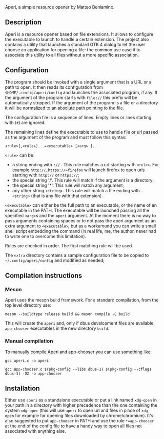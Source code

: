 Aperi, a simple resource opener by Matteo Beniamino.

## Description

Aperi is a resource opener based on file extensions. It allows to configure the
executable to launch to handle a certain extension. The project also contains
a utility that launches a standard GTK 4 dialog to let the user choose an
application for opening a file: the common use case it to associate this utility
to all files without a more specific association.

## Configuration

The program should be invoked with a single argument that is a URL or a path to
open. It then reads its configuration from `$HOME/.config/aperi/config` and
launches the associated program, if any. If the argument of the program starts
with `file://` this prefix will be automatically stripped. If the argument of
the program is a file or a directory it will be normalized to an absolute path
pointing to the file.

The configuration file is a sequence of lines. Empty lines or lines starting with (`#`) are ignored.

The remaining lines define the executable to use to handle file or url passed
as the argument of the program and must follow this syntax:

`<rule>[,<rule>]...=<executable> [<arg> ]...`

`<rule>` can be:

 * a string ending with `://` . This rule matches a url starting with `<rule>`.
   For example `http://,https://=firefox` will launch firefox to open urls
   starting with `http://` or `https://`;
 * the special string '/'. This rule will match if the argument is a directory;
 * the special string '\*'. This rule will match any argument;
 * any other string `<string>`. This rule will match a file ending with
   `.<string>` (that is any file with that extension).

`<executable>` can either be the full path to an executable, or the name of an
executable in the PATH. The executable will be launched passing all the specified
`<arg>`s and the `aperi` argument.
At the moment there is no way to pass arguments containing spaces or to not pass
the aperi argument as an extra argument to `<executable>`, but as a workaround
you can write a small shell script embedding the command (in real life, me,
the author, never had to write one to overcome this limitation).

Rules are checked in order. The first matching rule will be used.

The `extra` directory contains a sample configuration file to be copied to
`~/.config/aperi/config` and modified as needed;

## Compilation instructions

### Meson

Aperi uses the meson build framework. For a standard compilation, from the top
level directory use:

`meson --buildtype release build && meson compile -C build`

This will create the `aperi` and, only if dbus development files are available,
`app-chooser` executables in the new directory `build`.

### Manual compilation

To manually compile Aperi and app-chooser you can use something like:

`gcc aperi.c -o aperi`

`gcc app-chooser.c $(pkg-config --libs dbus-1) $(pkg-config --cflags dbus-1) -O2 -o app-chooser`

## Installation

Either use `aperi` as a standalone executable or put a link named `xdg-open` in
your path in a directory with higher precedence than the one containing the
system `xdg-open` (this will use `aperi` to open url and files in place of
`xdg-open` for example for opening files downloaded by chrome/chromium). It's
also suggested to put `app-chooser` in PATH and use the rule `*=app-chooser` at the
end of the config file to have a handy way to open all files not associated
with anything else.
